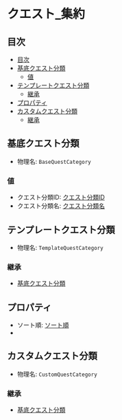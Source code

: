 # クエスト_集約

## 目次
- [目次](#目次)
- [基底クエスト分類](#基底クエスト分類)
  - [値](#値)
- [テンプレートクエスト分類](#テンプレートクエスト分類)
  - [継承](#継承)
- [プロパティ](#プロパティ)
- [カスタムクエスト分類](#カスタムクエスト分類)
  - [継承](#継承-1)


## 基底クエスト分類
- 物理名: `BaseQuestCategory`
### 値
- クエスト分類ID: [クエスト分類ID](../shared/クエスト_値オブジェクト.md#クエスト分類id)
- クエスト分類名: [クエスト分類名](../shared/クエスト_値オブジェクト.md#クエスト分類名)

## テンプレートクエスト分類
- 物理名: `TemplateQuestCategory`
### 継承
- [基底クエスト分類](#基底クエスト分類)

## プロパティ
- ソート順: [ソート順](../../shared/共有_値オブジェクト.md#ソート順)
- 

## カスタムクエスト分類
- 物理名: `CustomQuestCategory`
### 継承
- [基底クエスト分類](#基底クエスト分類)
